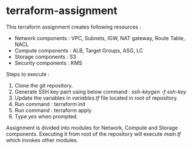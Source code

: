 # terraform-assignment

This terraform assignment creates following resources :
- Network components : VPC, Subnets, IGW, NAT gateway, Route Table, NACL
- Compute components : ALB, Target Groups, ASG, LC
- Storage components : S3
- Security components : KMS

Steps to execute :
1. Clone the git repository. 
2. Generate SSH key pairt using below command :
*ssh-keygen -f ssh-key*
3. Update the variables in *variables.tf* file located in root of repository.
4. Run command : terraform init
5. Run command : terraform apply
6. Type *yes* when prompted.

Assignment is divided into modules for Network, Compute and Storage components. Executing it from root of the repository will execute *main.tf* which invokes other modules.

